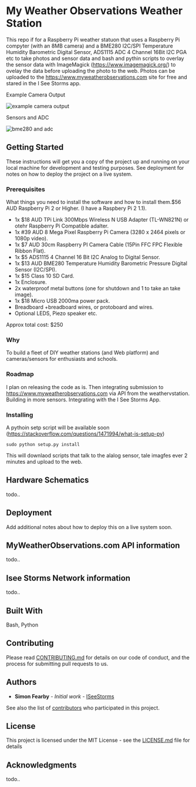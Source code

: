 # My Weather Observations Weather Station 

This repo if for a Raspberry Pi weather statuon that uses a Raspberry Pi compyter (with an 8MB camera) and a BME280 I2C/SPI Temperature Humidity Barometric Digital Sensor, ADS1115 ADC 4 Channel 16Bit I2C PGA etc to take photos and sensor data and bash and pythin scripts to overlay the sensor data with ImageMagick (https://www.imagemagick.org/) to ovelay the data before uploading the photo to the web.  Photos can be uploaded to the https://www.myweatherobservations.com site for free and stared in the I See Storms app.

Example Camera Output

![example camera output](https://www.myweatherobservations.com/github/camera.png)

Sensors and ADC

![bme280 and adc](https://www.myweatherobservations.com/github/sensors.jpg)

## Getting Started

These instructions will get you a copy of the project up and running on your local machine for development and testing purposes. See deployment for notes on how to deploy the project on a live system.

### Prerequisites

What things you need to install the software and how to install them.$56 AUD Raspberry Pi 2 or Higher. (I have a Raspbery Pi 2 1.1).
* 1x $18 AUD TPi Link 300Mbps Wireless N USB Adapter (TL-WN821N) or otehr Raspberry Pi Compatible adalter.
* 1x #39 AUD 8 Mega Pixel Raspberry Pi Camera (3280 x 2464 pixels or 1080p video).
* 1x $7 AUD 30cm Raspberry PI Camera Cable (15Pin FFC FPC Flexible Ribbon Flat).
* 1x $5 ADS1115 4 Channel 16 Bit I2C Analog to Digital Sensor.
* 1x $13 AUD BME280 Temperature Humidity Barometric Pressure Digital Sensor (I2C/SPI).
* 1x $15 Class 10 SD Card.
* 1x Enclosure.
* 2x waterproof metal buttons (one for shutdown and 1 to take an take image).
* 1x $18 Micro USB 2000ma power pack.
* Breadboard +breadboard wires, or protoboard and wires.
* Optional LEDS, Piezo speaker etc.

Approx total cost: $250

### Why

To build a fleet of DIY weather stations (and Web platform) and cameras/sensors for enthusiasts and schools. 

### Roadmap

I plan on releasing the code as is. 
Then integrating submission to https://www.myweatherobservations.com via API from the weathervstation.
Building in more sensors. 
Integrating with the I See Storms App.

### Installing

A pythoin setp script will be available soon (https://stackoverflow.com/questions/1471994/what-is-setup-py)
 
```
sudo python setup.py install
```

This will downlaod scripts that talk to the alalog sensor, tale imagfes ever 2 minutes and upload to the web. 

## Hardware Schematics

todo..


## Deployment

Add additional notes about how to deploy this on a live system soon.

## MyWeatherObservations.com API information

todo..

## Isee Storms Network information

todo..

## Built With

Bash, Python

## Contributing

Please read [CONTRIBUTING.md](https://gist.github.com/PurpleBooth/b24679402957c63ec426) for details on our code of conduct, and the process for submitting pull requests to us.


## Authors

* **Simon Fearby** - *Initial work* - [ISeeStorms](https://github.com/iseestorms)

See also the list of [contributors](https://github.com/iseestorms?tab=contributors) who participated in this project.

## License

This project is licensed under the MIT License - see the [LICENSE.md](LICENSE.md) file for details

## Acknowledgments

todo..
